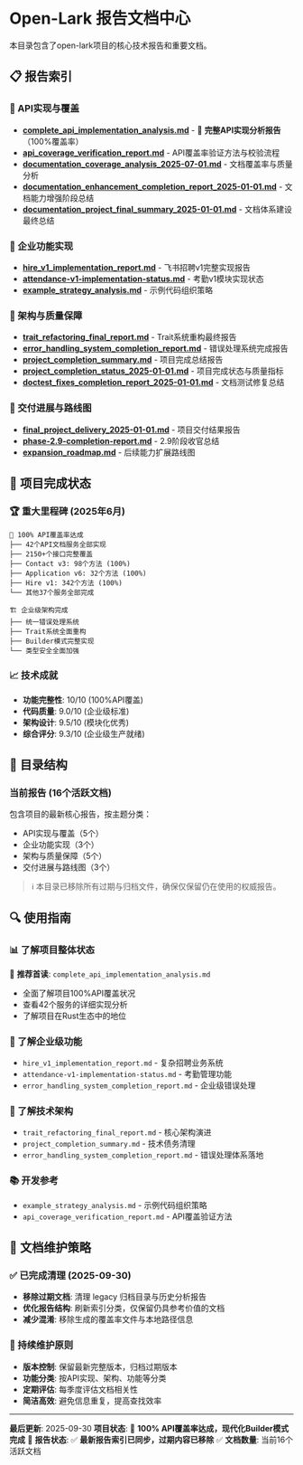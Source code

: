 # Open-Lark 报告文档中心

本目录包含了open-lark项目的核心技术报告和重要文档。

## 📋 报告索引

### 🎯 API实现与覆盖
- **[complete_api_implementation_analysis.md](./complete_api_implementation_analysis.md)** - 🌟 **完整API实现分析报告**（100%覆盖率）
- **[api_coverage_verification_report.md](./api_coverage_verification_report.md)** - API覆盖率验证方法与校验流程
- **[documentation_coverage_analysis_2025-07-01.md](./documentation_coverage_analysis_2025-07-01.md)** - 文档覆盖率与质量分析
- **[documentation_enhancement_completion_report_2025-01-01.md](./documentation_enhancement_completion_report_2025-01-01.md)** - 文档能力增强阶段总结
- **[documentation_project_final_summary_2025-01-01.md](./documentation_project_final_summary_2025-01-01.md)** - 文档体系建设最终总结

### 🏢 企业功能实现
- **[hire_v1_implementation_report.md](./hire_v1_implementation_report.md)** - 飞书招聘v1完整实现报告
- **[attendance-v1-implementation-status.md](./attendance-v1-implementation-status.md)** - 考勤v1模块实现状态
- **[example_strategy_analysis.md](./example_strategy_analysis.md)** - 示例代码组织策略

### 🔧 架构与质量保障
- **[trait_refactoring_final_report.md](./trait_refactoring_final_report.md)** - Trait系统重构最终报告
- **[error_handling_system_completion_report.md](./error_handling_system_completion_report.md)** - 错误处理系统完成报告
- **[project_completion_summary.md](./project_completion_summary.md)** - 项目完成总结报告
- **[project_completion_status_2025-01-01.md](./project_completion_status_2025-01-01.md)** - 项目完成状态与质量指标
- **[doctest_fixes_completion_report_2025-01-01.md](./doctest_fixes_completion_report_2025-01-01.md)** - 文档测试修复总结

### 🚀 交付进展与路线图
- **[final_project_delivery_2025-01-01.md](./final_project_delivery_2025-01-01.md)** - 项目交付结果报告
- **[phase-2.9-completion-report.md](./phase-2.9-completion-report.md)** - 2.9阶段收官总结
- **[expansion_roadmap.md](./expansion_roadmap.md)** - 后续能力扩展路线图

## 🎉 项目完成状态

### 🏆 重大里程碑 (2025年6月)
```
🎯 100% API覆盖率达成
├── 42个API文档服务全部实现
├── 2150+个接口完整覆盖
├── Contact v3: 98个方法 (100%)
├── Application v6: 32个方法 (100%)
├── Hire v1: 342个方法 (100%)
└── 其他37个服务全部完成

🏗️ 企业级架构完成
├── 统一错误处理系统
├── Trait系统全面重构
├── Builder模式完整实现
└── 类型安全全面加强
```

### 📈 技术成就
- **功能完整性**: 10/10 (100%API覆盖)
- **代码质量**: 9.0/10 (企业级标准)
- **架构设计**: 9.5/10 (模块化优秀)
- **综合评分**: 9.3/10 (企业级生产就绪)

## 📂 目录结构

### 当前报告 (16个活跃文档)
包含项目的最新核心报告，按主题分类：
- API实现与覆盖（5个）
- 企业功能实现（3个）
- 架构与质量保障（5个）
- 交付进展与路线图（3个）

> ℹ️ 本目录已移除所有过期与归档文件，确保仅保留仍在使用的权威报告。

## 🔍 使用指南

### 📊 了解项目整体状态
🌟 **推荐首读**: `complete_api_implementation_analysis.md`
- 全面了解项目100%API覆盖状况
- 查看42个服务的详细实现分析
- 了解项目在Rust生态中的地位

### 🏢 了解企业级功能
- `hire_v1_implementation_report.md` - 复杂招聘业务系统
- `attendance-v1-implementation-status.md` - 考勤管理功能
- `error_handling_system_completion_report.md` - 企业级错误处理

### 🔧 了解技术架构
- `trait_refactoring_final_report.md` - 核心架构演进
- `project_completion_summary.md` - 技术债务清理
- `error_handling_system_completion_report.md` - 错误处理体系落地

### 📚 开发参考
- `example_strategy_analysis.md` - 示例代码组织策略
- `api_coverage_verification_report.md` - API覆盖验证方法

## 📝 文档维护策略

### ✅ 已完成清理 (2025-09-30)
- **移除过期文档**: 清理 legacy 归档目录与历史分析报告
- **优化报告结构**: 刷新索引分类，仅保留仍具参考价值的文档
- **减少混淆**: 移除生成的覆盖率文件与本地路径信息

### 🔄 持续维护原则
- **版本控制**: 保留最新完整版本，归档过期版本
- **功能分类**: 按API实现、架构、功能等分类
- **定期评估**: 每季度评估文档相关性
- **简洁高效**: 避免信息重复，提高查找效率

---

**最后更新**: 2025-09-30
**项目状态**: 🎉 **100% API覆盖率达成，现代化Builder模式完成** 🎉
**报告状态**: ✅ **最新报告索引已同步，过期内容已移除** ✅
**文档数量**: 当前16个活跃文档